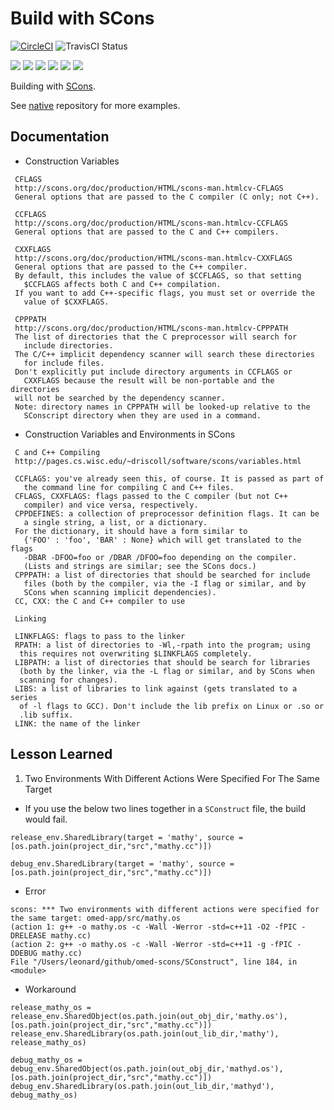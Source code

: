 # Build with SCons

[![CircleCI](https://circleci.com/gh/Praqma/native-example-scons.png?style=shield&circle-token=df3dc5f6efbc2a267f7805f05a5e91d2878be9fd)](https://circleci.com/gh/Praqma/native-example-scons)
![TravisCI Status](https://travis-ci.org/Praqma/native-example-scons.svg?branch=master)

![](https://img.shields.io/github/stars/praqma/native-example-scons.svg)
![](https://img.shields.io/github/forks/praqma/native-example-scons.svg)
![](https://img.shields.io/github/watchers/praqma/native-example-scons.svg)
![](https://img.shields.io/github/tag/praqma/native-example-scons.svg)
![](https://img.shields.io/github/release/praqma/native-example-scons.svg)
![](https://img.shields.io/github/issues/praqma/native-example-scons.svg)

Building with [SCons](http://scons.org/).

See [native](https://github.com/Praqma/native) repository for more examples.

<!-- GitHub

[![GitHub Stars](https://img.shields.io/github/stars/praqma/native-example-scons.svg?style=social&label=Star)](https://img.shields.io/github/stars/praqma/native-example-scons.svg?style=social&label=Star)
[![GitHub Forks](https://img.shields.io/github/forks/praqma/native-example-scons.svg?style=social&label=Fork)](https://img.shields.io/github/forks/praqma/native-example-scons.svg?style=social&label=Fork)
[![GitHub Watchers](https://img.shields.io/github/watchers/praqma/native-example-scons.svg?style=social&label=Watch)](https://img.shields.io/github/watchers/praqma/native-example-scons.svg?style=social&label=Watch)
[![GitHub Tags](https://img.shields.io/github/tag/praqma/native-example-scons.svg)](https://img.shields.io/github/tag/praqma/native-example-scons.svg)
[![GitHub Releases](https://img.shields.io/github/release/praqma/native-example-scons.svg)](https://img.shields.io/github/release/praqma/native-example-scons.svg)
[![GitHub Issues](https://img.shields.io/github/issues/praqma/native-example-scons.svg)](https://img.shields.io/github/issues/praqma/native-example-scons.svg) -->

## Documentation

* Construction Variables

```
 CFLAGS
 http://scons.org/doc/production/HTML/scons-man.htmlcv-CFLAGS
 General options that are passed to the C compiler (C only; not C++).

 CCFLAGS
 http://scons.org/doc/production/HTML/scons-man.htmlcv-CCFLAGS
 General options that are passed to the C and C++ compilers.

 CXXFLAGS
 http://scons.org/doc/production/HTML/scons-man.htmlcv-CXXFLAGS
 General options that are passed to the C++ compiler.
 By default, this includes the value of $CCFLAGS, so that setting
   $CCFLAGS affects both C and C++ compilation.
 If you want to add C++-specific flags, you must set or override the
   value of $CXXFLAGS.

 CPPPATH
 http://scons.org/doc/production/HTML/scons-man.htmlcv-CPPPATH
 The list of directories that the C preprocessor will search for
   include directories.
 The C/C++ implicit dependency scanner will search these directories
   for include files.
 Don't explicitly put include directory arguments in CCFLAGS or
   CXXFLAGS because the result will be non-portable and the directories
 will not be searched by the dependency scanner.
 Note: directory names in CPPPATH will be looked-up relative to the
   SConscript directory when they are used in a command.
```

* Construction Variables and Environments in SCons

```
 C and C++ Compiling
 http://pages.cs.wisc.edu/~driscoll/software/scons/variables.html

 CCFLAGS: you've already seen this, of course. It is passed as part of
   the command line for compiling C and C++ files.
 CFLAGS, CXXFLAGS: flags passed to the C compiler (but not C++
   compiler) and vice versa, respectively.
 CPPDEFINES: a collection of preprocessor definition flags. It can be
   a single string, a list, or a dictionary.
 For the dictionary, it should have a form similar to
   {'FOO' : 'foo', 'BAR' : None} which will get translated to the flags
   -DBAR -DFOO=foo or /DBAR /DFOO=foo depending on the compiler.
   (Lists and strings are similar; see the SCons docs.)
 CPPPATH: a list of directories that should be searched for include
   files (both by the compiler, via the -I flag or similar, and by
   SCons when scanning implicit dependencies).
 CC, CXX: the C and C++ compiler to use

 Linking

 LINKFLAGS: flags to pass to the linker
 RPATH: a list of directories to -Wl,-rpath into the program; using
  this requires not overwriting $LINKFLAGS completely.
 LIBPATH: a list of directories that should be search for libraries
  (both by the linker, via the -L flag or similar, and by SCons when
  scanning for changes).
 LIBS: a list of libraries to link against (gets translated to a series
  of -l flags to GCC). Don't include the lib prefix on Linux or .so or
  .lib suffix.
 LINK: the name of the linker
```

## Lesson Learned

1. Two Environments With Different Actions Were Specified For The Same Target

* If you use the below two lines together in a `SConstruct` file, the build would fail.

```
release_env.SharedLibrary(target = 'mathy', source = [os.path.join(project_dir,"src","mathy.cc")])

debug_env.SharedLibrary(target = 'mathy', source = [os.path.join(project_dir,"src","mathy.cc")])
```

* Error
```
scons: *** Two environments with different actions were specified for the same target: omed-app/src/mathy.os
(action 1: g++ -o mathy.os -c -Wall -Werror -std=c++11 -O2 -fPIC -DRELEASE mathy.cc)
(action 2: g++ -o mathy.os -c -Wall -Werror -std=c++11 -g -fPIC -DDEBUG mathy.cc)
File "/Users/leonard/github/omed-scons/SConstruct", line 184, in <module>
```

* Workaround
```
release_mathy_os = release_env.SharedObject(os.path.join(out_obj_dir,'mathy.os'), [os.path.join(project_dir,"src","mathy.cc")])
release_env.SharedLibrary(os.path.join(out_lib_dir,'mathy'), release_mathy_os)

debug_mathy_os = debug_env.SharedObject(os.path.join(out_obj_dir,'mathyd.os'), [os.path.join(project_dir,"src","mathy.cc")])
debug_env.SharedLibrary(os.path.join(out_lib_dir,'mathyd'), debug_mathy_os)
```
